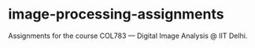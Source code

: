 # image-processing-assignments
Assignments for the course COL783 — Digital Image Analysis @ IIT Delhi.
